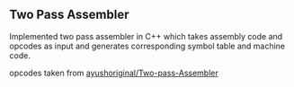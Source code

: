 ## Two Pass Assembler

Implemented two pass assembler in C++ which takes assembly code and opcodes as input and generates corresponding symbol table and machine code.

opcodes taken from [ayushoriginal/Two-pass-Assembler](https://github.com/ayushoriginal/Two-pass-Assembler/blob/master/input_opcode.txt)